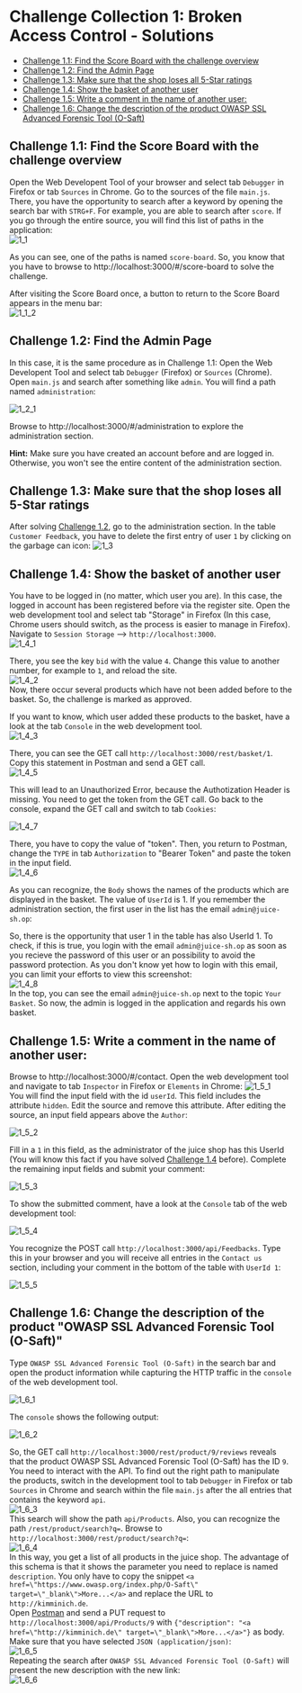 # Challenge Collection 1: Broken Access Control - Solutions

   * [Challenge 1.1: Find the Score Board with the challenge overview](#challenge-11-find-the-score-board-with-the-challenge-overview)
   * [Challenge 1.2: Find the Admin Page](#challenge-12-find-the-admin-page)
   * [Challenge 1.3: Make sure that the shop loses all 5-Star ratings](#challenge-13-make-sure-that-the-shop-loses-all-5-star-ratings)
   * [Challenge 1.4: Show the basket of another user](#challenge-14-show-the-basket-of-another-user)
   * [Challenge 1.5: Write a comment in the name of another user:](#challenge-15-write-a-comment-in-the-name-of-another-user)
   * [Challenge 1.6: Change the description of the product OWASP SSL Advanced Forensic Tool (O-Saft)](#challenge-16-change-the-description-of-the-product-owasp-ssl-advanced-forensic-tool-o-saft)

## Challenge 1.1: Find the Score Board with the challenge overview

Open the Web Developent Tool of your browser and select tab `Debugger` in Firefox or tab `Sources` in Chrome. Go to the sources of the file `main.js`. There, you have the opportunity to search after a keyword by opening the search bar with `STRG+F`. For example, you are able to search after `score`. If you go through the entire source, you will find this list of paths in the application:  
![1_1](screenshots/solution1_1.png)  

As you can see, one of the paths is named `score-board`. So, you know that you have to browse to http://localhost:3000/#/score-board to solve the challenge.

After visiting the Score Board once, a button to return to the Score Board appears in the menu bar:  
![1_1_2](screenshots/solution1_1_2.png)  


## Challenge 1.2: Find the Admin Page

In this case, it is the same procedure as in Challenge 1.1: Open the Web Developent Tool and select tab `Debugger` (Firefox) or `Sources` (Chrome). Open `main.js` and search after something like `admin`. You will find a path named `administration`:

![1_2_1](screenshots/solution1_2_1.png)  

Browse to http://localhost:3000/#/administration to explore the administration section.

**Hint:** Make sure you have created an account before and are logged in. Otherwise, you won't see the entire content of the administration section.


## Challenge 1.3: Make sure that the shop loses all 5-Star ratings

After solving [Challenge 1.2](https://github.com/nt-ca-aqe/thesis-ahs/tree/master/Challenge%201:%20Broken%20Access%20Control#challenge-12-find-the-admin-page), go to the administration section. In the table `Customer Feedback`, you have to delete the first entry of user `1` by clicking on the garbage can icon:
![1_3](screenshots/solution1_3.png)  

## Challenge 1.4: Show the basket of another user

You have to be logged in (no matter, which user you are). In this case, the logged in account has been registered before via the register site.
Open the web development tool and select tab "Storage" in Firefox (In this case, Chrome users should switch, as the process is easier to manage in Firefox). Navigate to `Session Storage` --> `http://localhost:3000`.  
![1_4_1](screenshots/solution1_4_1.png)  

There, you see the key `bid` with the value `4`. Change this value to another number, for example to `1`, and reload the site.  
![1_4_2](screenshots/solution1_4_2.png)  
Now, there occur several products which have not been added before to the basket. So, the challenge is marked as approved.

If you want to know, which user added these products to the basket, have a look at the tab `Console` in the web development tool.  
![1_4_3](screenshots/solution1_4_3.png)  

There, you can see the GET call `http://localhost:3000/rest/basket/1`. Copy this statement in Postman and send a GET call.  
![1_4_5](screenshots/solution1_4_5.png)  

This will lead to an Unauthorized Error, because the Authotization Header is missing. You need to get the token from the GET call. Go back to the console, expand the GET call and switch to tab `Cookies`:  

![1_4_7](screenshots/solution1_4_7.png)  

There, you have to copy the value of "token". Then, you return to Postman, change the `TYPE` in tab `Authorization` to "Bearer Token" and paste the token in the input field.  
![1_4_6](screenshots/solution1_4_6.png)  

As you can recognize, the `Body` shows the names of the products which are displayed in the basket. The value of `UserId` is 1. If you remember the administration section, the first user in the list has the email `admin@juice-sh.op`:

So, there is the opportunity that user 1 in the table has also UserId 1. To check, if this is true, you login with the email `admin@juice-sh.op` as soon as you recieve the password of this user or an possibility to avoid the password protection. As you don't know yet how to login with this email, you can limit your efforts to view this screenshot:  
![1_4_8](screenshots/solution1_4_8.png)  
In the top, you can see the email `admin@juice-sh.op` next to the topic `Your Basket`. So now, the admin is logged in the application and regards his own basket.

## Challenge 1.5: Write a comment in the name of another user:
Browse to http://localhost:3000/#/contact.
Open the web development tool and navigate to tab `Inspector` in Firefox or `Elements` in Chrome:
![1_5_1](screenshots/solution1_5_1.png)  
You will find the input field with the id `userId`. This field includes the attribute `hidden`. Edit the source and remove this attribute.
After editing the source, an input field appears above the `Author`:

![1_5_2](screenshots/solution1_5_2.png)  

Fill in a `1` in this field, as the administrator of the juice shop has this UserId (You will know this fact if you have solved [Challenge 1.4](https://github.com/nt-ca-aqe/thesis-ahs/tree/master/Challenge%201:%20Broken%20Access%20Control%20-%20Solutions#challenge-14-show-the-basket-of-another-user) before). Complete the remaining input fields and submit your comment:

![1_5_3](screenshots/solution1_5_3.png)  

To show the submitted comment, have a look at the `Console` tab of the web development tool:

![1_5_4](screenshots/solution1_5_4.png)  

You recognize the POST call `http://localhost:3000/api/Feedbacks`. Type this in your browser and you will receive all entries in the `Contact us` section, including your comment in the bottom of the table with `UserId 1`:

![1_5_5](screenshots/solution1_5_5.png)  


## Challenge 1.6: Change the description of the product "OWASP SSL Advanced Forensic Tool (O-Saft)"

Type `OWASP SSL Advanced Forensic Tool (O-Saft)` in the search bar and open the product information while capturing the HTTP traffic in the `console` of the web development tool.  

![1_6_1](screenshots/solution1_6_1.png)  

The `console` shows the following output:  

![1_6_2](screenshots/solution1_6_2.png)  

So, the GET call `http://localhost:3000/rest/product/9/reviews` reveals that the product OWASP SSL Advanced Forensic Tool (O-Saft) has the ID `9`.  
You need to interact with the API. To find out the right path to manipulate the products, switch in the development tool to tab `Debugger` in Firefox or tab `Sources` in Chrome and search within the file `main.js` after the all entries that contains the keyword `api`.  
![1_6_3](screenshots/solution1_6_3.png)  
This search will show the path `api/Products`. Also, you can recognize the path `/rest/product/search?q=`. Browse to `http://localhost:3000/rest/product/search?q=`:  
![1_6_4](screenshots/solution1_6_4.png)  
In this way, you get a list of all products in the juice shop. The advantage of this schema is that it shows the parameter you need to replace is named `description`. You only have to copy the snippet `<a href=\"https://www.owasp.org/index.php/O-Saft\" target=\"_blank\">More...</a>` and replace the URL to `http://kimminich.de`.  
Open [Postman](https://www.getpostman.com/apps) and send a PUT request to `http://localhost:3000/api/Products/9` with `{"description": "<a href=\"http://kimminich.de\" target=\"_blank\">More...</a>"}` as body. Make sure that you have selected `JSON (application/json)`:  
![1_6_5](screenshots/solution1_6_5.png)  
Repeating the search after `OWASP SSL Advanced Forensic Tool (O-Saft)` will present the new description with the new link:  
![1_6_6](screenshots/solution1_6_6.png)  

